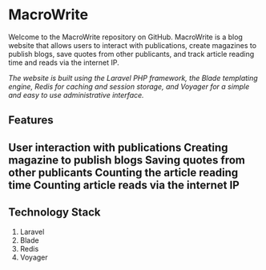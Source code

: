 <h1>MacroWrite</h1>
<p>
Welcome to the MacroWrite repository on GitHub. MacroWrite is a blog website that allows users to interact with publications, create magazines to publish blogs, save quotes from other publicants, and track article reading time and reads via the internet IP.
</P>
<p style="font-style: italic">
The website is built using the Laravel PHP framework, the Blade templating engine, Redis for caching and session storage, and Voyager for a simple and easy to use administrative interface.
</p>
<h2>
Features
<h2>
<p>
User interaction with publications
Creating magazine to publish blogs
Saving quotes from other publicants
Counting the article reading time
Counting article reads via the internet IP
</p>
<h2>
Technology Stack
</h2>
<ol>
<li>Laravel</li>
<li>Blade</li>
<li>Redis</li>
<li>Voyager</li>
</ol>
